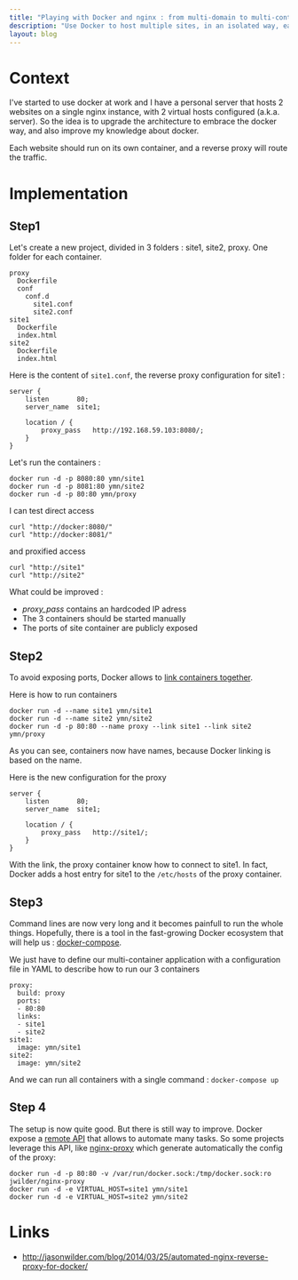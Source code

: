 ```yaml
---
title: "Playing with Docker and nginx : from multi-domain to multi-container"
description: "Use Docker to host multiple sites, in an isolated way, each on in his own container."
layout: blog
---
```

# Context

I've started to use docker at work and I have a personal server that hosts 2 websites on a single
nginx instance, with 2 virtual hosts configured (a.k.a. server). So the idea is to upgrade the
architecture to embrace the docker way, and also improve my knowledge about docker.

Each website should run on its own container, and a reverse proxy will route the traffic.

# Implementation

## Step1

Let's create a new project, divided in 3 folders : site1, site2, proxy. One folder for each
container.

```
proxy
  Dockerfile
  conf
    conf.d
      site1.conf
      site2.conf
site1
  Dockerfile
  index.html
site2
  Dockerfile
  index.html
```

Here is the content of `site1.conf`, the reverse proxy configuration for site1 :

```
server {
    listen       80;
    server_name  site1;

    location / {
        proxy_pass   http://192.168.59.103:8080/;
    }
}
```

Let's run the containers :

```
docker run -d -p 8080:80 ymn/site1
docker run -d -p 8081:80 ymn/site2
docker run -d -p 80:80 ymn/proxy
```

I can test direct access

```
curl "http://docker:8080/"
curl "http://docker:8081/"
```

and proxified access

```
curl "http://site1"
curl "http://site2"
```

What could be improved :

-   *proxy\_pass* contains an hardcoded IP adress
-   The 3 containers should be started manually
-   The ports of site container are publicly exposed

## Step2

To avoid exposing ports, Docker allows to [link containers
together](http://docs.docker.com/userguide/dockerlinks/).

Here is how to run containers

```
docker run -d --name site1 ymn/site1
docker run -d --name site2 ymn/site2
docker run -d -p 80:80 --name proxy --link site1 --link site2 ymn/proxy
```

As you can see, containers now have names, because Docker linking is based on the name.

Here is the new configuration for the proxy

```
server {
    listen       80;
    server_name  site1;

    location / {
        proxy_pass   http://site1/;
    }
}
```

With the link, the proxy container know how to connect to site1. In fact, Docker adds a host entry
for site1 to the `/etc/hosts` of the proxy container.

## Step3

Command lines are now very long and it becomes painfull to run the whole things. Hopefully, there is
a tool in the fast-growing Docker ecosystem that will help us :
[docker-compose](https://docs.docker.com/compose/).

We just have to define our multi-container application with a configuration file in YAML to describe
how to run our 3 containers

```
proxy:
  build: proxy
  ports:
  - 80:80
  links:
  - site1
  - site2
site1:
  image: ymn/site1
site2:
  image: ymn/site2
```

And we can run all containers with a single command : `docker-compose up`

## Step 4

The setup is now quite good. But there is still way to improve. Docker expose a [remote
API](http://docs.docker.com/reference/api/docker_remote_api/) that allows to automate many tasks. So
some projects leverage this API, like [nginx-proxy](https://github.com/jwilder/nginx-proxy) which
generate automatically the config of the proxy:

```
docker run -d -p 80:80 -v /var/run/docker.sock:/tmp/docker.sock:ro jwilder/nginx-proxy
docker run -d -e VIRTUAL_HOST=site1 ymn/site1
docker run -d -e VIRTUAL_HOST=site2 ymn/site2
```

# Links

-   http://jasonwilder.com/blog/2014/03/25/automated-nginx-reverse-proxy-for-docker/

